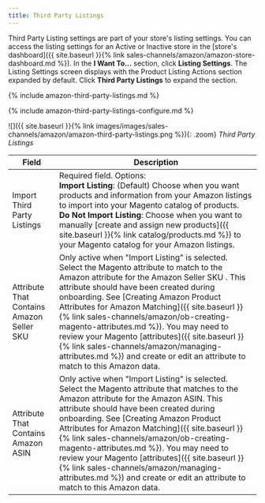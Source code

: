 ```yaml
---
title: Third Party Listings
---
```



Third Party Listing settings are part of your store's listing settings. You can access the listing settings for an Active or Inactive store in the [store's dashboard]({{ site.baseurl }}{% link sales-channels/amazon/amazon-store-dashboard.md %}). In the **I Want To...** section, click **Listing Settings**. The Listing Settings screen displays with the Product Listing Actions section expanded by default. Click **Third Party Listings** to expand the section.

{% include amazon-third-party-listings.md %}

{% include amazon-third-party-listings-configure.md %}

![]({{ site.baseurl }}{% link images/images/sales-channels/amazon/amazon-third-party-listings.png %}){: .zoom}
_Third Party Listings_

|Field|Description|
|---|---|
|Import Third Party Listings|Required field. Options:<br/>**Import Listing**: (Default) Choose when you want products and information from your Amazon listings to import into your Magento catalog of products. <br/>**Do Not Import Listing**: Choose when you want to manually [create and assign new products]({{ site.baseurl }}{% link catalog/products.md %}) to your Magento catalog for your Amazon listings.|
|Attribute That Contains Amazon Seller SKU|Only active when "Import Listing" is selected.<br />Select the Magento attribute to match to the Amazon attribute for the Amazon Seller SKU . This attribute should have been created during onboarding. See [Creating Amazon Product Attributes for Amazon Matching]({{ site.baseurl }}{% link sales-channels/amazon/ob-creating-magento-attributes.md %}). You may need to review your Magento [attributes]({{ site.baseurl }}{% link sales-channels/amazon/managing-attributes.md %}) and create or edit an attribute to match to this Amazon data.|
|Attribute That Contains Amazon ASIN|Only active when "Import Listing" is selected.<br />Select the Magento attribute that matches to the Amazon attribute for the Amazon ASIN. This attribute should have been created during onboarding. See [Creating Amazon Product Attributes for Amazon Matching]({{ site.baseurl }}{% link sales-channels/amazon/ob-creating-magento-attributes.md %}). You may need to review your Magento [attributes]({{ site.baseurl }}{% link sales-channels/amazon/managing-attributes.md %}) and create or edit an attribute to match to this Amazon data.|
